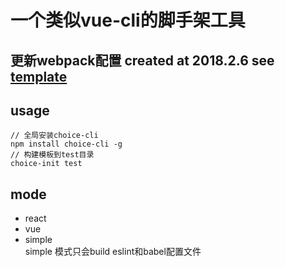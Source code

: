 # 一个类似vue-cli的脚手架工具
## 更新webpack配置 created at 2018.2.6 see [template](https://github.com/zhoushaotian/react-scaffold)
## usage
```
// 全局安装choice-cli 
npm install choice-cli -g
// 构建模板到test目录
choice-init test
```
## mode
- react  
- vue
- simple  
simple 模式只会build eslint和babel配置文件


